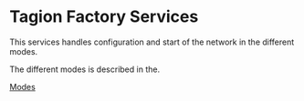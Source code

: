 # Tagion Factory Services

This services handles configuration and start of the network in the different modes.

The different modes is described in the.

[Modes](documents/architecture/Network_Modes.md)

